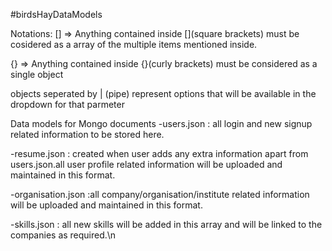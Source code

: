 #birdsHayDataModels

Notations: 
[] => Anything contained inside [](square brackets) must be cosidered as a array of the multiple items mentioned inside.

{} => Anything contained inside {}(curly brackets) must be considered as a single object

objects seperated by | (pipe) represent options that will be available in the dropdown for that parmeter

Data models for Mongo documents
-users.json : all login and new signup related information to be stored here.

-resume.json : created when user adds any extra information apart from users.json.all user profile related information will be uploaded and maintained in this format.

-organisation.json :all company/organisation/institute related information will be uploaded and maintained in this format.

-skills.json : all new skills will be added in this array and will be linked to the companies as required.\n

